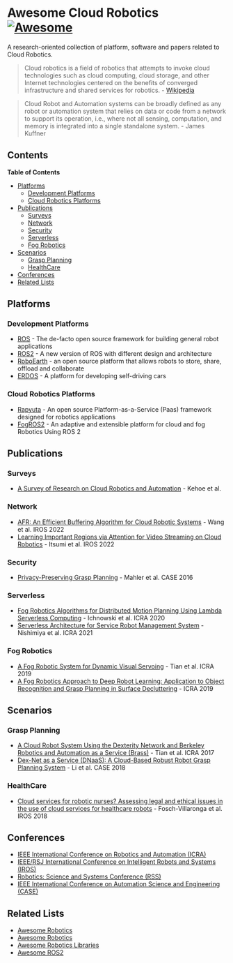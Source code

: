 # Awesome Cloud Robotics [![Awesome](https://awesome.re/badge.svg)](https://awesome.re)

A research-oriented collection of platform, software and papers related to Cloud Robotics.

> Cloud robotics is a field of robotics that attempts to invoke cloud technologies such as cloud computing, cloud 
> storage, and other Internet technologies centered on the benefits of converged infrastructure and shared 
> services for robotics. - [Wikipedia](https://en.wikipedia.org/wiki/Cloud_robotics)

> Cloud Robot and Automation systems can be broadly defined as any robot or automation system that relies on 
> data or code from a network to support its operation, i.e., where not all sensing, computation, and memory 
> is integrated into a single standalone system. - James Kuffner

## Contents

<!-- START doctoc generated TOC please keep comment here to allow auto update -->
<!-- DON'T EDIT THIS SECTION, INSTEAD RE-RUN doctoc TO UPDATE -->
**Table of Contents**

- [Platforms](#platforms)
  - [Development Platforms](#development-platforms)
  - [Cloud Robotics Platforms](#cloud-robotics-platforms)
- [Publications](#publications)
  - [Surveys](#surveys)
  - [Network](#network)
  - [Security](#security)
  - [Serverless](#serverless)
  - [Fog Robotics](#fog-robotics)
- [Scenarios](#scenarios)
  - [Grasp Planning](#grasp-planning)
  - [HealthCare](#healthcare)
- [Conferences](#conferences)
- [Related Lists](#related-lists)

<!-- END doctoc generated TOC please keep comment here to allow auto update -->

## Platforms 

### Development Platforms 
- [ROS](https://www.ros.org/) - The de-facto open source framework for building general robot applications 
- [ROS2](https://github.com/ros2/ros2) - A new version of ROS with different design and architecture 
- [RoboEarth](https://roboearth.ethz.ch/) - an open source platform that allows robots to store, share, offload and collaborate
- [ERDOS](https://github.com/erdos-project/erdos) -  A platform for developing self-driving cars 

### Cloud Robotics Platforms 
- [Rapyuta](https://www.rapyuta-robotics.com/) - An open source Platform-as-a-Service (Paas) framework designed for robotics applications
- [FogROS2](https://github.com/BerkeleyAutomation/FogROS2) - An adaptive and extensible platform for cloud and fog Robotics Using ROS 2

## Publications 
### Surveys 
- [A Survey of Research on Cloud Robotics and Automation](https://goldberg.berkeley.edu/pubs/T-ASE-Cloud-RA-Survey-Paper-Final-2015.pdf) - Kehoe et al. 

### Network 
- [AFR: An Efficient Buffering Algorithm for Cloud Robotic Systems](https://ieeexplore.ieee.org/abstract/document/9981400) - Wang et al. IROS 2022
- [Learning Important Regions via Attention for Video Streaming on Cloud Robotics](https://ieeexplore.ieee.org/abstract/document/9981132) - Itsumi et al. IROS 2022

### Security 
- [Privacy-Preserving Grasp Planning](https://goldberg.berkeley.edu/pubs/jeff_case2016_privacy_v11.pdf) - Mahler et al. CASE 2016
### Serverless 
- [Fog Robotics Algorithms for Distributed Motion Planning Using Lambda Serverless Computing](https://ieeexplore.ieee.org/abstract/document/9196651) - Ichnowski et al. ICRA 2020
- [Serverless Architecture for Service Robot Management System](https://ieeexplore.ieee.org/abstract/document/9561824) - Nishimiya et al. ICRA 2021

### Fog Robotics 
- [A Fog Robotic System for Dynamic Visual Servoing](https://ieeexplore.ieee.org/abstract/document/8793600) - Tian et al. ICRA 2019
- [A Fog Robotics Approach to Deep Robot Learning: Application to Object Recognition and Grasp Planning in Surface Decluttering](https://ieeexplore.ieee.org/abstract/document/8793690) - ICRA 2019 

## Scenarios 

### Grasp Planning
- [A Cloud Robot System Using the Dexterity Network and Berkeley Robotics and Automation as a Service (Brass)](https://ieeexplore.ieee.org/abstract/document/7989192) - Tian et al. ICRA 2017 
- [Dex-Net as a Service (DNaaS): A Cloud-Based Robust Robot Grasp Planning System](https://ieeexplore.ieee.org/abstract/document/8560447) - Li et al. CASE 2018
### HealthCare
- [Cloud services for robotic nurses? Assessing legal and ethical issues in the use of cloud services for healthcare robots](https://ieeexplore.ieee.org/abstract/document/8593591) - Fosch-Villaronga et al. IROS 2018

## Conferences 
* [IEEE International Conference on Robotics and Automation (ICRA)](http://www.ieee-ras.org/conferences-workshops/fully-sponsored/icra)
* [IEEE/RSJ International Conference on Intelligent Robots and Systems (IROS)](http://www.iros.org/)
* [Robotics: Science and Systems Conference (RSS)](http://www.roboticsconference.org/)
* [IEEE International Conference on Automation Science and Engineering (CASE)](https://www.ieee-ras.org/conferences-workshops/fully-sponsored/case)


## Related Lists 
* [Awesome Robotics](https://github.com/kiloreux/awesome-robotics)
* [Awesome Robotics](https://github.com/ahundt/awesome-robotics)
* [Awesome Robotics Libraries](https://github.com/jslee02/awesome-robotics-libraries)
* [Awesome ROS2](https://github.com/fkromer/awesome-ros2)

<!-- ## Databases
### Compound
- [PubChem](https://pubchem.ncbi.nlm.nih.gov/) - One of the biggest chemical database such as compounds, genes and proteins. -->
